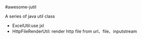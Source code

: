 #awesome-jutil

A series of java util class

* ExcelUtil:use jxl
* HttpFileRenderUtil: render http file from url、file、inputstream

